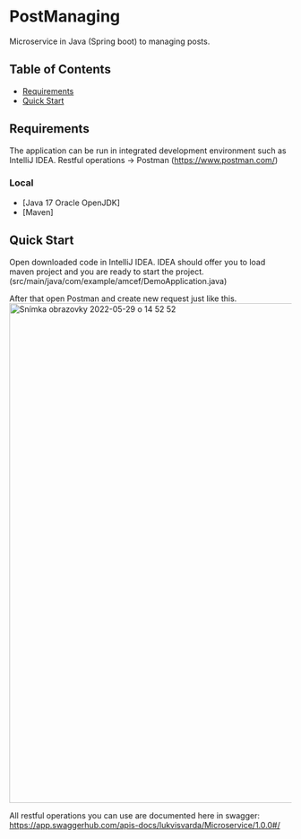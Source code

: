 # PostManaging
Microservice in Java (Spring boot) to managing posts. 


## Table of Contents

- [Requirements](#requirements)
- [Quick Start](#quick-start)

## Requirements
The application can be run in integrated development environment such as IntelliJ IDEA.
Restful operations -> Postman (https://www.postman.com/)

### Local
* [Java 17 Oracle OpenJDK]
* [Maven]

## Quick Start
Open downloaded code in IntelliJ IDEA. IDEA should offer you to load maven project and you are ready to start the project. (src/main/java/com/example/amcef/DemoApplication.java)

After that open Postman and create new request just like this.
<img width="892" alt="Snímka obrazovky 2022-05-29 o 14 52 52" src="https://user-images.githubusercontent.com/86307337/170869558-d36fad79-efc7-49bf-a498-c0a5ed13c7ad.png">

All restful operations you can use are documented here in swagger: https://app.swaggerhub.com/apis-docs/lukvisvarda/Microservice/1.0.0#/


